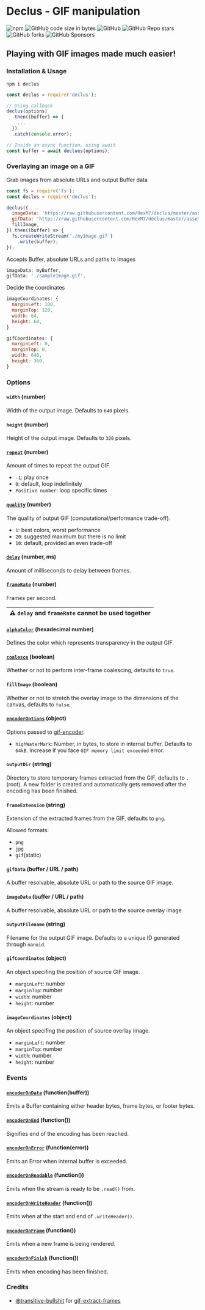 # Declus - GIF manipulation

![npm](https://img.shields.io/npm/v/declus?style=for-the-badge)
![GitHub code size in bytes](https://img.shields.io/github/languages/code-size/HexM7/declus?style=for-the-badge)
![GitHub](https://img.shields.io/github/license/HexM7/declus?style=for-the-badge)
![GitHub Repo stars](https://img.shields.io/github/stars/HexM7/declus?style=for-the-badge)
![GitHub forks](https://img.shields.io/github/forks/HexM7/declus?style=for-the-badge)
![GitHub Sponsors](https://img.shields.io/github/sponsors/HexM7?style=for-the-badge)

## Playing with GIF images made much easier!

### Installation & Usage

```
npm i declus
```

```js
const declus = require('declus');

// Using callback
declus(options)
  .then((buffer) => {
    ...
  })
  .catch(console.error);

// Inside an async function, using await
const buffer = await declues(options);
```

### Overlaying an image on a GIF

Grab images from absolute URLs and output Buffer data
```js
const fs = require('fs');
const declus = require('declus');

declus({
  imageData: 'https://raw.githubusercontent.com/HexM7/declus/master/assets/transparentKitten.png',
  gifData: 'https://raw.githubusercontent.com/HexM7/declus/master/assets/sample.gif',
  fillImage,
}).then((buffer) => {
  fs.createWriteStream('./myImage.gif')
    .write(buffer);
});
```

Accepts Buffer, absolute URLs and paths to images
```js
imageData: myBuffer,
gifData: './sampleImage.gif',
```

Decide the coordinates
```js
imageCoordinates: {
  marginLeft: 100,
  marginTop: 120,
  width: 64,
  height: 64,
}
```
```js
gifCoordinates: {
  marginLeft: 0,
  marginTop: 0,
  width: 640,
  height: 360,
}
```

### Options

#### `width` (number)
Width of the output image. Defaults to `640` pixels.

#### `height` (number)
Height of the output image. Defaults to `320` pixels.

#### [`repeat`](https://github.com/twolfson/gif-encoder#setrepeatn) (number)
Amount of times to repeat the output GIF.

- `-1`: play once
- `0`: default, loop indefinitely
- `Positive number`: loop specific times

#### [`quality`](https://github.com/twolfson/gif-encoder#setqualityquality) (number)
The quality of output GIF (computational/performance trade-off).

- `1`: best colors, worst performance
- `20`: suggested maximum but there is no limit
- `10`: default, provided an even trade-off


#### [`delay`](https://github.com/twolfson/gif-encoder#gifsetdelayms) (number, ms)
Amount of milliseconds to delay between frames.

#### [`frameRate`](https://github.com/twolfson/gif-encoder#setframerateframespersecond) (number)
Frames per second. 

| :warning: `delay` and `frameRate` cannot be used together |
| --- |

#### [`alphaColor`](https://github.com/twolfson/gif-encoder#settransparentcolor) (hexadecimal number)
Defines the color which represents transparency in the output GIF.

#### [`coalesce`](https://github.com/transitive-bullshit/gif-extract-frames#optscoalesce) (boolean)
Whether or not to perform inter-frame coalescing, defaults to `true`.

#### `fillImage` (boolean)
Whether or not to stretch the overlay image to the dimensions of the canvas, defaults to `false`.

#### [`encoderOptions`](https://github.com/twolfson/gif-encoder#documentation) (object)
Options passed to [gif-encoder](https://github.com/twolfson/gif-encoder).

- `highWaterMark`: Number, in bytes, to store in internal buffer. Defaults to `64kB`. Increase if you face `GIF memory limit exceeded` error.

#### `outputDir` (string)
Directory to store temporary frames extracted from the GIF, defaults to `.` (root). A new folder is created and automatically gets removed after the encoding has been finished.

#### `frameExtension` (string)
Extension of the extracted frames from the GIF, defaults to `png`.

Allowed formats:
- `png`
- `jpg`
- `gif`(static)

#### `gifData` (buffer / URL / path)
A buffer resolvable, absolute URL or path to the source GIF image.

#### `imageData` (buffer / URL / path)
A buffer resolvable, absolute URL or path to the source overlay image.

#### `outputFilename` (string)
Filename for the output GIF image. Defaults to a unique ID generated through `nanoid`.

#### `gifCoordinates` (object)
An object specifing the position of source GIF image.

- `marginLeft`: number
- `marginTop`: number
- `width`: number
- `height`: number

#### `imageCoordinates` (object)
An object specifing the position of source overlay image.

- `marginLeft`: number
- `marginTop`: number
- `width`: number
- `height`: number

### Events

#### [`encoderOnData`](https://github.com/twolfson/gif-encoder#event-data) (function(buffer))
Emits a Buffer containing either header bytes, frame bytes, or footer bytes.

#### [`encoderOnEnd`](https://github.com/twolfson/gif-encoder#event-end) (function())
Signifies end of the encoding has been reached.

#### [`encoderOnError`](https://github.com/twolfson/gif-encoder#event-error) (function(error))
Emits an Error when internal buffer is exceeded.

#### [`encoderOnReadable`](https://github.com/twolfson/gif-encoder#event-readable) (function())
Emits when the stream is ready to be `.read()` from.

#### [`encoderOnWriteHeader`](https://github.com/twolfson/gif-encoder#event-writeheaderstartstop) (function())
Emits when at the start and end of `.writeHeader()`.

#### [`encoderOnFrame`](https://github.com/twolfson/gif-encoder#event-framestartstop) (function())
Emits when a new frame is being rendered.

#### [`encoderOnFinish`](https://github.com/twolfson/gif-encoder#event-finishstartstop) (function())
Emits when encoding has been finished.

### Credits
- [@transitive-bullshit](https://github.com/transitive-bullshit) for [gif-extract-frames](https://github.com/transitive-bullshit/gif-extract-frames)
